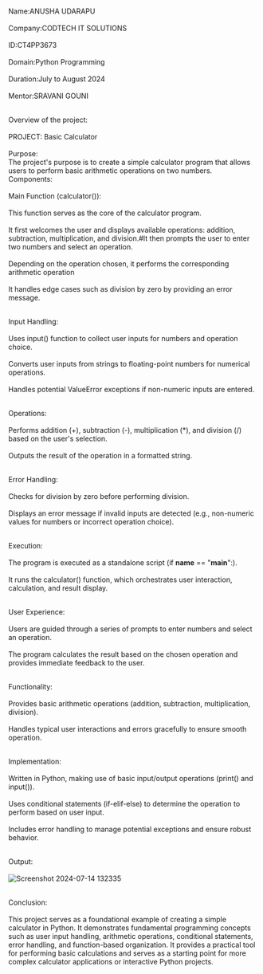 <br>Name:ANUSHA UDARAPU</br>
<br>Company:CODTECH IT SOLUTIONS</br>
<br>ID:CT4PP3673</br>
<br>Domain:Python Programming</br>
<br>Duration:July to August 2024</br>
<br>Mentor:SRAVANI GOUNI</br>

<br>Overview of the project:</br>
<br>PROJECT: Basic Calculator</br>
        <br>Purpose:</br> 
                 The project's purpose is to create a simple calculator program that allows users to perform basic arithmetic operations on two numbers.
<br>Components:</br>
<br>Main Function (calculator()):</br>
<br>This function serves as the core of the calculator program.</br>
<br>It first welcomes the user and displays available operations: addition, subtraction, multiplication, and division.#It then prompts the user to enter two numbers and select an operation.</br>
<br>Depending on the operation chosen, it performs the corresponding arithmetic operation</br>
<br>It handles edge cases such as division by zero by providing an error message.</br>

<br>Input Handling:</br>
<br>Uses input() function to collect user inputs for numbers and operation choice.</br>
<br>Converts user inputs from strings to floating-point numbers for numerical operations.</br>
<br>Handles potential ValueError exceptions if non-numeric inputs are entered.</br>

<br>Operations:</br>
<br>Performs addition (+), subtraction (-), multiplication (*), and division (/) based on the user's selection.</br>
<br>Outputs the result of the operation in a formatted string.</br>

<br>Error Handling:</br>
<br>Checks for division by zero before performing division.</br>
<br>Displays an error message if invalid inputs are detected (e.g., non-numeric values for numbers or incorrect operation choice).</br>

<br>Execution:</br>
<br>The program is executed as a standalone script (if __name__ == "__main__":).</br>
<br>It runs the calculator() function, which orchestrates user interaction, calculation, and result display.</br>

<br>User Experience:</br>
<br>Users are guided through a series of prompts to enter numbers and select an operation.</br>
<br>The program calculates the result based on the chosen operation and provides immediate feedback to the user.</br>

<br>Functionality:</br>
<br>Provides basic arithmetic operations (addition, subtraction, multiplication, division).</br>
<br>Handles typical user interactions and errors gracefully to ensure smooth operation.</br>

<br>Implementation:</br>
<br>Written in Python, making use of basic input/output operations (print() and input()).</br>
<br>Uses conditional statements (if-elif-else) to determine the operation to perform based on user input.</br>
<br>Includes error handling to manage potential exceptions and ensure robust behavior.</br>

<br>Output:</br>
<br>![Screenshot 2024-07-14 132335](https://github.com/user-attachments/assets/5401ab77-81a0-4c0c-98d8-835d32b1869f)</br>


<br>Conclusion:</br>
                  <br>This project serves as a foundational example of creating a simple calculator in Python. It demonstrates fundamental programming concepts such as user input handling, arithmetic operations, conditional statements, error handling, and function-based organization. It provides a practical tool for performing basic calculations and serves as a starting point for more complex calculator applications or interactive Python projects.</br>








